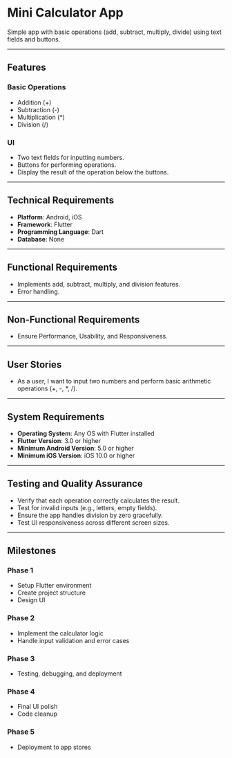 # Mini Calculator App

Simple app with basic operations (add, subtract, multiply, divide) using text fields and buttons.

---

## Features

### Basic Operations
- Addition (+)
- Subtraction (-)
- Multiplication (*)
- Division (/)

### UI
- Two text fields for inputting numbers.
- Buttons for performing operations.
- Display the result of the operation below the buttons.

---

## Technical Requirements
- **Platform**: Android, iOS
- **Framework**: Flutter
- **Programming Language**: Dart
- **Database**: None

---

## Functional Requirements
- Implements add, subtract, multiply, and division features.
- Error handling.

---

## Non-Functional Requirements
- Ensure Performance, Usability, and Responsiveness.

---

## User Stories
- As a user, I want to input two numbers and perform basic arithmetic operations (+, -, *, /).

---

## System Requirements
- **Operating System**: Any OS with Flutter installed
- **Flutter Version**: 3.0 or higher
- **Minimum Android Version**: 5.0 or higher
- **Minimum iOS Version**: iOS 10.0 or higher

---

## Testing and Quality Assurance
- Verify that each operation correctly calculates the result.
- Test for invalid inputs (e.g., letters, empty fields).
- Ensure the app handles division by zero gracefully.
- Test UI responsiveness across different screen sizes.

---

## Milestones

### Phase 1
- Setup Flutter environment
- Create project structure
- Design UI

### Phase 2
- Implement the calculator logic
- Handle input validation and error cases

### Phase 3
- Testing, debugging, and deployment

### Phase 4
- Final UI polish
- Code cleanup

### Phase 5
- Deployment to app stores
